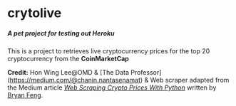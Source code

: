# crytolive
##### A pet project for testing out Heroku

This is a project to retrieves live cryptocurrency prices for the top 20 cryptocurrency from the **CoinMarketCap**

**Credit:** Hon Wing Lee@OMD & [The Data Professor] (https://medium.com/@chanin.nantasenamat) & Web scraper adapted from the Medium article *[Web Scraping Crypto Prices With Python](https://towardsdatascience.com/web-scraping-crypto-prices-with-python-41072ea5b5bf)* written by [Bryan Feng](https://medium.com/@bryanf).

